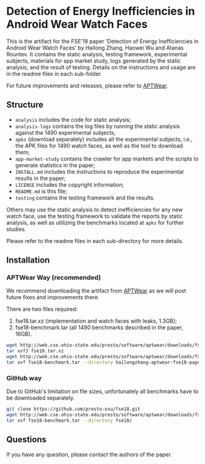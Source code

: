 # Detection of Energy Inefficiencies in Android Wear Watch Faces

This is the artifact for the FSE'18 paper 'Detection of Energy Inefficiencies
in Android Wear Watch Faces' by Hailong Zhang, Haowei Wu and Atanas Rountev.
It contains the static analysis, testing framework, experimental
subjects, materials for app market study, logs generated by the static analysis,
and the result of testing. Details on the instructions and usage are in the 
readme files in each sub-folder.

For future improvements and releases, please refer to [APTWear](http://web.cse.ohio-state.edu/presto/software/aptwear).
 
## Structure

- `analysis` includes the code for static analysis;
- `analysis-logs` contains the log files by running the static analysis against
the 1490 experimental subjects;
- `apks` (download separately) includes all the experimental subjects,
i.e., the APK files for 1490 watch faces, as well as the tool to download them;
- `app-market-study` contains the crawler for app markets and the scripts to
generate statistics in the paper;
- `INSTALL.md` includes the instructions to reproduce the experimental results in 
the paper;
- `LICENSE` includes the copyright information;
- `README.md` is this file;
- `testing` contains the testing framework and the results.

Others may use the static analysis to detect inefficiencies for any new watch
face, use the testing framework to validate the reports by static analysis, as
well as utilizing the benchmarks located at `apks` for further studies.

Please refer to the readme files in each sub-directory for more details.

## Installation

### APTWear Way (recommended)

We recommend downloading the artifact from [APTWear](http://web.cse.ohio-state.edu/presto/software/aptwear) as we will post future fixes and improvements there.

There are two files required:

1. fse18.tar.xz (implementation and watch faces with leaks, 1.3GB);
2. fse18-benchmark.tar (all 1490 benchmarks described in the paper, 16GB).

```bash
wget http://web.cse.ohio-state.edu/presto/software/aptwear/downloads/fse18.tar.xz
tar xvfJ fse18.tar.xz
wget http://web.cse.ohio-state.edu/presto/software/aptwear/downloads/fse18-benchmark.tar
tar xvf fse18-benchmark.tar --directory hailongzhang-aptwear-fse18-paper-163/
```

### GitHub way

Due to GitHub's limitation on file sizes, unfortunately all benchmarks have to be
downloaded separately.

```bash
git clone https://github.com/presto-osu/fse18.git
wget http://web.cse.ohio-state.edu/presto/software/aptwear/downloads/fse18-benchmark.tar
tar xvf fse18-benchmark.tar --directory fse18/
```

## Questions

If you have any question, please contact the authors of the paper.

